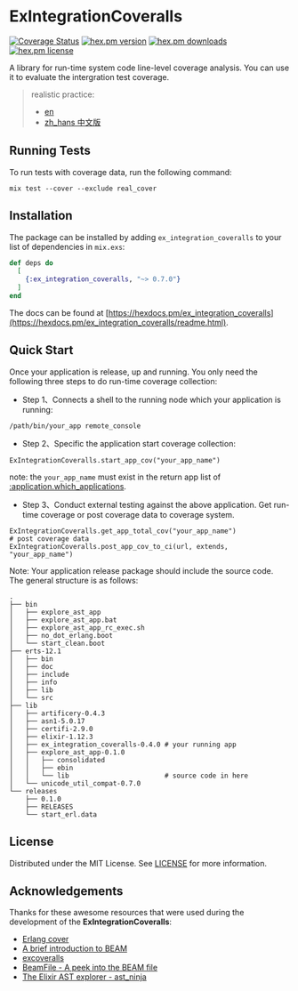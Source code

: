 # ExIntegrationCoveralls

[![Coverage Status](https://coveralls.io/repos/github/yeshan333/ex_integration_coveralls/badge.svg?branch=main)](https://coveralls.io/github/yeshan333/ex_integration_coveralls?branch=main) [![hex.pm version](https://img.shields.io/hexpm/v/ex_integration_coveralls.svg)](https://hex.pm/packages/ex_integration_coveralls) [![hex.pm downloads](https://img.shields.io/hexpm/dt/ex_integration_coveralls.svg)](https://hex.pm/packages/ex_integration_coveralls) [![hex.pm license](https://img.shields.io/hexpm/l/ex_integration_coveralls.svg)](https://github.com/yeshan333/ex_integration_coveralls/blog/main/LICENSE)

A library for run-time system code line-level coverage analysis. You can use it to evaluate the intergration test coverage.

> realistic practice:
> - [en](https://github.com/yeshan333/explore_ast_app/blob/main/examples/README.md)
> - [zh_hans 中文版](https://github.com/yeshan333/explore_ast_app/blob/main/examples/README_cn.md)

## Running Tests

To run tests with coverage data, run the following command:

```shell
mix test --cover --exclude real_cover
```

## Installation

The package can be installed by adding `ex_integration_coveralls` to your list of dependencies in `mix.exs`:

```elixir
def deps do
  [
    {:ex_integration_coveralls, "~> 0.7.0"}
  ]
end
```

The docs can be found at [https://hexdocs.pm/ex_integration_coveralls](https://hexdocs.pm/ex_integration_coveralls/readme.html).

## Quick Start

Once your application is release, up and running. You only need the following three steps to do run-time coverage collection:

- Step 1、Connects a shell to the running node which your application is running:

```shell
/path/bin/your_app remote_console
```

- Step 2、Specific the application start coverage collection:

```shell
ExIntegrationCoveralls.start_app_cov("your_app_name")
```

note: the `your_app_name` must exist in the return app list of  [:application.which_applications](https://www.erlang.org/doc/man/application.html#which_applications-0).

- Step 3、Conduct external testing against the above application. Get run-time coverage or post coverage data to coverage system.

```shell
ExIntegrationCoveralls.get_app_total_cov("your_app_name")
# post coverage data
ExIntegrationCoveralls.post_app_cov_to_ci(url, extends, "your_app_name")
```

Note: Your application release package should include the source code. The general structure is as follows:

```shell
.
├── bin
│   ├── explore_ast_app
│   ├── explore_ast_app.bat
│   ├── explore_ast_app_rc_exec.sh
│   ├── no_dot_erlang.boot
│   └── start_clean.boot
├── erts-12.1
│   ├── bin
│   ├── doc
│   ├── include
│   ├── info
│   ├── lib
│   └── src
├── lib
│   ├── artificery-0.4.3
│   ├── asn1-5.0.17
│   ├── certifi-2.9.0
│   ├── elixir-1.12.3
│   ├── ex_integration_coveralls-0.4.0 # your running app
│   ├── explore_ast_app-0.1.0
│   │   ├── consolidated
│   │   ├── ebin
│   │   └── lib                        # source code in here
│   └── unicode_util_compat-0.7.0
└── releases
    ├── 0.1.0
    ├── RELEASES
    └── start_erl.data
```

## License

Distributed under the MIT License. See [LICENSE](LICENSE) for more information.

## Acknowledgements

Thanks for these awesome resources that were used during the development of the **ExIntegrationCoveralls**:

- [Erlang cover](https://www.erlang.org/doc/man/cover.html#description)
- [A brief introduction to BEAM](https://www.erlang.org/blog/a-brief-beam-primer/)
- [excoveralls](https://github.com/parroty/excoveralls)
- [BeamFile - A peek into the BEAM file](https://github.com/hrzndhrn/beam_file)
- [The Elixir AST explorer - ast_ninja](https://github.com/arjan/ast_ninja)
